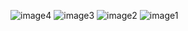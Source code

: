 ![image4](https://github.com/user-attachments/assets/3410cca7-afa8-4e30-a8f3-2a4bfdba9bff)
![image3](https://github.com/user-attachments/assets/94a8c2a5-a328-4ba1-9403-2ddea584a23a)
![image2](https://github.com/user-attachments/assets/ccad4401-0a30-4962-9c13-da357c96e40e)
![image1](https://github.com/user-attachments/assets/f9a4a3e2-1a13-43eb-b25c-875bac734519)
